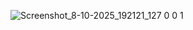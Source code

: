 ![Screenshot_8-10-2025_192121_127 0 0 1](https://github.com/user-attachments/assets/dc8a8d0c-3cfb-4352-804e-c5b00dfae71c)
